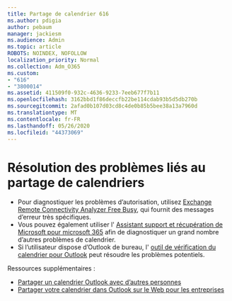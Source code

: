 ```yaml
---
title: Partage de calendrier 616
ms.author: pdigia
author: pebaum
manager: jackiesm
ms.audience: Admin
ms.topic: article
ROBOTS: NOINDEX, NOFOLLOW
localization_priority: Normal
ms.collection: Adm_O365
ms.custom:
- "616"
- "3800014"
ms.assetid: 411509f0-932c-4636-9233-7eeb677f7b11
ms.openlocfilehash: 3162bbd1f86deccfb22be114cdab93b5d5db270b
ms.sourcegitcommit: 2afad0b107d03cd8c4de0b85b5bee38a13a7960d
ms.translationtype: MT
ms.contentlocale: fr-FR
ms.lasthandoff: 05/26/2020
ms.locfileid: "44373069"
---
```

# <a name="troubleshooting-issues-with-calendar-sharing"></a>Résolution des problèmes liés au partage de calendriers

- Pour diagnostiquer les problèmes d’autorisation, utilisez [Exchange Remote Connectivity Analyzer Free Busy](https://testconnectivity.microsoft.com/Default.aspx?testId=freeBusy), qui fournit des messages d’erreur très spécifiques.
- Vous pouvez également utiliser l' [Assistant support et récupération de Microsoft pour microsoft 365](https://diagnostics.office.com/) afin de diagnostiquer un grand nombre d’autres problèmes de calendrier. 
- Si l’utilisateur dispose d’Outlook de bureau, l' [outil de vérification du calendrier pour Outlook](https://www.microsoft.com/download/details.aspx?id=28786) peut résoudre les problèmes potentiels.

Ressources supplémentaires :

- [Partager un calendrier Outlook avec d’autres personnes](https://support.office.com/article/353ed2c1-3ec5-449d-8c73-6931a0adab88)
- [Partager votre calendrier dans Outlook sur le Web pour les entreprises](https://support.office.com/article/7ecef8ae-139c-40d9-bae2-a23977ee58d5)
